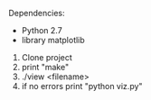 Dependencies:
- Python 2.7
- library matplotlib

1. Clone project
2. print "make"
3. ./view \<filename\>
4. if no errors print "python viz.py" 
